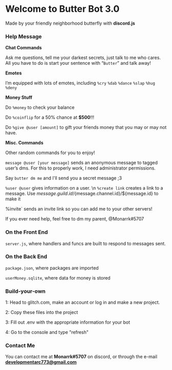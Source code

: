 # Welcome to Butter Bot 3.0

Made by your friendly neighborhood butterfly with **discord.js**


### Help Message
**Chat Commands**

Ask me questions, tell me your darkest secrets, just talk to me who cares. All you have to do is start your sentence with “`Butter`” and talk away!

**Emotes**

I’m equipped with lots of emotes, including `%cry` `%dab` `%dance` `%slap` `%hug` `%deny`

**Money Stuff** 

Do `%money` to check your balance 

Do `%coinflip` for a 50% chance at __$500__!!! 

Do `%give @user [amount]` to gift your friends money that you may or may not have. 

**Misc. Commands** 

Other random commands for you to enjoy! 

`message @user [your message]` sends an anonymous message to tagged user’s dms. For this to properly work, I need administrator permissions. 

Say `butter dm me` and I'll send you a secret message ;3 

`%user @user` gives information on a user. \n `%create link` creates a link to a message. Use ${message.guild.id}/${message.channel.id}/${message.id} to make it 

%invite` sends an invite link so you can add me to your other servers!

If you ever need help, feel free to dm my parent, @Monarrk#5707

### On the Front End
`server.js`, where handlers and funcs are built to respond to messages sent.


### On the Back End
`package.json`, where packages are imported

`userMoney.sqlite`, where data for money is stored


### Build-your-own
1: Head to glitch.com, make an account or log in and make a new project.

2: Copy these files into the project

3: Fill out .env with the appropriate information for your bot

4: Go to the console and type "refresh"


### Contact Me
You can contact me at **Monarrk#5707** on discord, or through the e-mail **developmentarc773@gmail.com**
